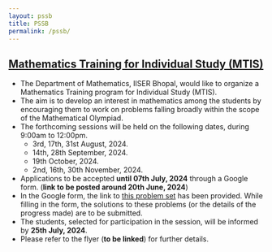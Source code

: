 ```yaml
---
layout: pssb
title: PSSB
permalink: /pssb/
---
```



## [Mathematics Training for Individual Study (MTIS)](https://jpsaha.github.io/MOTP/pssb/)

  * The Department of Mathematics, IISER Bhopal, would like to organize a Mathematics Training program for Individual Study (MTIS).
  * The aim is to develop an interest in mathematics among the students by encouraging them to work on problems falling broadly within the scope of the Mathematical Olympiad.
  * The forthcoming sessions will be held on the following dates, during 9:00am to 12:00pm.
    * 3rd, 17th, 31st August, 2024.
    * 14th, 28th September, 2024.
    * 19th October, 2024.
    * 2nd, 16th, 30th November, 2024.
  * Applications to be accepted **until 07th July, 2024** through a Google form. (**link to be posted around 20th June, 2024**)
  * In the Google form, the link to [this problem set](https://jpsaha.github.io/MOTP/pssb/PS0B24Aug) has been provided. While filling in the form, the solutions to these problems (or the details of the progress made) are to be submitted.
  * The students, selected for participation in the session, will be informed by **25th July, 2024**.
  * Please refer to the flyer (**to be linked**) for further details. 
 
